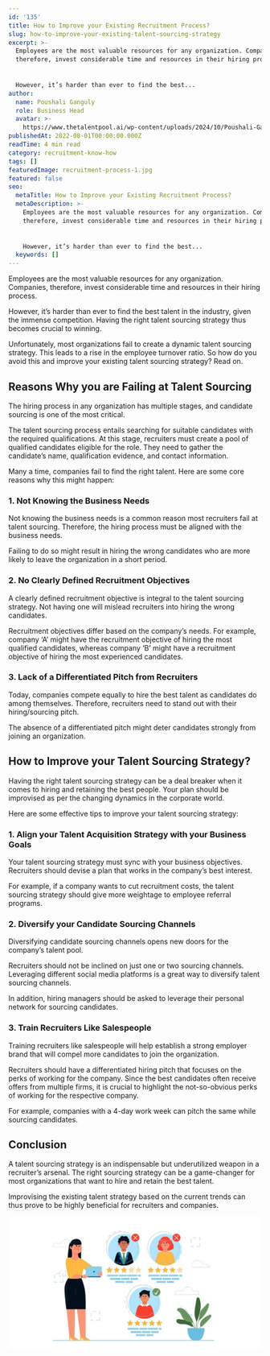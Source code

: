 ```yaml
---
id: '135'
title: How to Improve your Existing Recruitment Process?
slug: how-to-improve-your-existing-talent-sourcing-strategy
excerpt: >-
  Employees are the most valuable resources for any organization. Companies,
  therefore, invest considerable time and resources in their hiring process.


  However, it’s harder than ever to find the best...
author:
  name: Poushali Ganguly
  role: Business Head
  avatar: >-
    https://www.thetalentpool.ai/wp-content/uploads/2024/10/Poushali-Gangulyimage.webp
publishedAt: 2022-08-01T00:00:00.000Z
readTime: 4 min read
category: recruitment-know-how
tags: []
featuredImage: recruitment-process-1.jpg
featured: false
seo:
  metaTitle: How to Improve your Existing Recruitment Process?
  metaDescription: >-
    Employees are the most valuable resources for any organization. Companies,
    therefore, invest considerable time and resources in their hiring process.


    However, it’s harder than ever to find the best...
  keywords: []
---
```


Employees are the most valuable resources for any organization. Companies, therefore, invest considerable time and resources in their hiring process.

However, it’s harder than ever to find the best talent in the industry, given the immense competition. Having the right talent sourcing strategy thus becomes crucial to winning.

<!--more-->

Unfortunately, most organizations fail to create a dynamic talent sourcing strategy. This leads to a rise in the employee turnover ratio. So how do you avoid this and improve your existing talent sourcing strategy? Read on. 

## **Reasons Why you are Failing at Talent Sourcing**

The hiring process in any organization has multiple stages, and candidate sourcing is one of the most critical.

The talent sourcing process entails searching for suitable candidates with the required qualifications. At this stage, recruiters must create a pool of qualified candidates eligible for the role. They need to gather the candidate’s name, qualification evidence, and contact information.

Many a time, companies fail to find the right talent. Here are some core reasons why this might happen:

### 1\. **Not Knowing the Business Needs**

Not knowing the business needs is a common reason most recruiters fail at talent sourcing. Therefore, the hiring process must be aligned with the business needs.

Failing to do so might result in hiring the wrong candidates who are more likely to leave the organization in a short period. 

### 2\. **No Clearly Defined Recruitment Objectives**

A clearly defined recruitment objective is integral to the talent sourcing strategy. Not having one will mislead recruiters into hiring the wrong candidates.

Recruitment objectives differ based on the company’s needs. For example, company ‘A’ might have the recruitment objective of hiring the most qualified candidates, whereas company ‘B’ might have a recruitment objective of hiring the most experienced candidates.  

### 3\. **Lack of a Differentiated Pitch from Recruiters**

Today, companies compete equally to hire the best talent as candidates do among themselves. Therefore, recruiters need to stand out with their hiring/sourcing pitch.

The absence of a differentiated pitch might deter candidates strongly from joining an organization.

## **How to Improve your Talent Sourcing Strategy?**

Having the right talent sourcing strategy can be a deal breaker when it comes to hiring and retaining the best people. Your plan should be improvised as per the changing dynamics in the corporate world.

Here are some effective tips to improve your talent sourcing strategy: 

### 1\. **Align your Talent Acquisition Strategy with your Business Goals**

Your talent sourcing strategy must sync with your business objectives. Recruiters should devise a plan that works in the company’s best interest.

For example, if a company wants to cut recruitment costs, the talent sourcing strategy should give more weightage to employee referral programs. 

### 2\. **Diversify your Candidate Sourcing Channels**

Diversifying candidate sourcing channels opens new doors for the company’s talent pool.

Recruiters should not be inclined on just one or two sourcing channels. Leveraging different social media platforms is a great way to diversify talent sourcing channels.

In addition, hiring managers should be asked to leverage their personal network for sourcing candidates. 

### 3\. **Train Recruiters Like Salespeople**

Training recruiters like salespeople will help establish a strong employer brand that will compel more candidates to join the organization.

Recruiters should have a differentiated hiring pitch that focuses on the perks of working for the company. Since the best candidates often receive offers from multiple firms, it is crucial to highlight the not-so-obvious perks of working for the respective company.

For example, companies with a 4-day work week can pitch the same while sourcing candidates. 

## **Conclusion**

A talent sourcing strategy is an indispensable but underutilized weapon in a recruiter’s arsenal. The right sourcing strategy can be a game-changer for most organizations that want to hire and retain the best talent.

Improvising the existing talent strategy based on the current trends can thus prove to be highly beneficial for recruiters and companies.

![recruitment-process](images/recruitment-process-1-1024x537.jpg)
